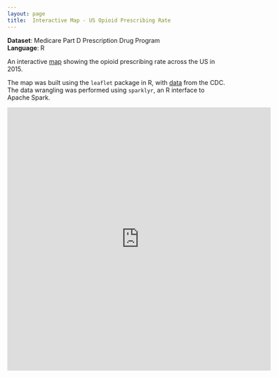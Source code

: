 ```yaml
---
layout: page
title:  Interactive Map - US Opioid Prescribing Rate
---
```


**Dataset**: Medicare Part D Prescription Drug Program
<br/>
**Language**: R

An interactive <a href="https://github.com/katwang/Examples/blob/master/leafletmap.html">map</a> showing the opioid prescribing rate across the US in 2015.

The map was built using the <code>leaflet</code> package in R, with <a href="https://www.cms.gov/Research-Statistics-Data-and-Systems/Statistics-Trends-and-Reports/Medicare-Provider-Charge-Data">data</a> from the CDC. The data wrangling was performed using <code>sparklyr</code>, an R interface to Apache Spark.

<iframe frameborder="no" border="0" marginwidth="0" marginheight="0" width="600" height="600" src="https://www.youtube.com/watch?v=ctTKPs66rCU"></iframe>
